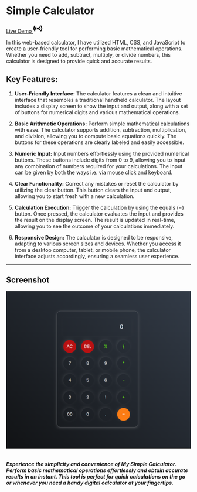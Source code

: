 # Simple Calculator

[Live Demo <img src="img/live.png" width=25 height=25>](https://pureshwargonekar.github.io/Simple_Calculator/)

In this web-based calculator, I have utilized HTML, CSS, and JavaScript to create a user-friendly tool for performing basic mathematical operations. Whether you need to add, subtract, multiply, or divide numbers, this calculator is designed to provide quick and accurate results.

## Key Features:

1. **User-Friendly Interface:** The calculator features a clean and intuitive interface that resembles a traditional handheld calculator. The layout includes a display screen to show the input and output, along with a set of buttons for numerical digits and various mathematical operations.

2. **Basic Arithmetic Operations:** Perform simple mathematical calculations with ease. The calculator supports addition, subtraction, multiplication, and division, allowing you to compute basic equations quickly. The buttons for these operations are clearly labeled and easily accessible.

3. **Numeric Input:** Input numbers effortlessly using the provided numerical buttons. These buttons include digits from 0 to 9, allowing you to input any combination of numbers required for your calculations. The input can be given by both the ways i.e. via mouse click and keyboard.

4. **Clear Functionality:** Correct any mistakes or reset the calculator by utilizing the clear button. This button clears the input and output, allowing you to start fresh with a new calculation.

5. **Calculation Execution:** Trigger the calculation by using the equals (=) button. Once pressed, the calculator evaluates the input and provides the result on the display screen. The result is updated in real-time, allowing you to see the outcome of your calculations immediately.

6. **Responsive Design:** The calculator is designed to be responsive, adapting to various screen sizes and devices. Whether you access it from a desktop computer, tablet, or mobile phone, the calculator interface adjusts accordingly, ensuring a seamless user experience.

<hr>

## Screenshot
<img src="img/updatedss.png">
<br>
<br>

***Experience the simplicity and convenience of My Simple Calculator. Perform basic mathematical operations effortlessly and obtain accurate results in an instant. This tool is perfect for quick calculations on the go or whenever you need a handy digital calculator at your fingertips.***

